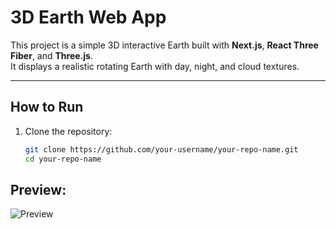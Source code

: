# 3D Earth Web App

This project is a simple 3D interactive Earth built with **Next.js**, **React Three Fiber**, and **Three.js**.  
It displays a realistic rotating Earth with day, night, and cloud textures.

---

## How to Run

1. Clone the repository:
   ```bash
   git clone https://github.com/your-username/your-repo-name.git
   cd your-repo-name

## Preview: 
![Preview](public/preview.png)
